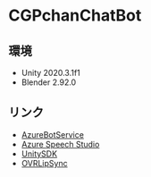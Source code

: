 # CGPchanChatBot
## 環境
- Unity 2020.3.1f1
- Blender 2.92.0
## リンク
- [AzureBotService](https://portal.azure.com/#@wakayamauniv.onmicrosoft.com/resource/subscriptions/37b37d1a-dd92-4a44-aa04-978d824429af/resourceGroups/CGPchanQnA/providers/Microsoft.BotService/botServices/CGPchanChatBot/overview)
- [Azure Speech Studio](https://speech.microsoft.com/portal/a9faa7ee05094bdea93c8d26c5574229)
- [UnitySDK](https://github.com/Azure-Samples/cognitive-services-speech-sdk/tree/master/samples/unity/from-unitymicrophone)
- [OVRLipSync](https://developer.oculus.com/documentation/unity/audio-ovrlipsync-unity/)
